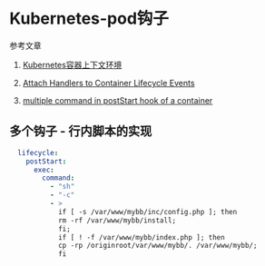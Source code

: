 # Kubernetes-pod钩子

参考文章

1. [Kubernetes容器上下文环境](https://www.cnblogs.com/zhenyuyaodidiao/p/6558444.html)

2. [Attach Handlers to Container Lifecycle Events](https://kubernetes.io/docs/tasks/configure-pod-container/attach-handler-lifecycle-event/)

3. [multiple command in postStart hook of a container](https://stackoverflow.com/questions/39436845/multiple-command-in-poststart-hook-of-a-container)


## 多个钩子 - 行内脚本的实现

```yml
  lifecycle:
    postStart:
      exec:
        command:
          - "sh"
          - "-c"
          - >
            if [ -s /var/www/mybb/inc/config.php ]; then
            rm -rf /var/www/mybb/install;
            fi;
            if [ ! -f /var/www/mybb/index.php ]; then
            cp -rp /originroot/var/www/mybb/. /var/www/mybb/;
            fi
```